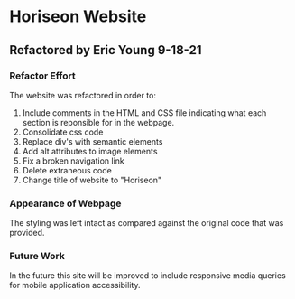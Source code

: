 # Horiseon Website #

## Refactored by Eric Young 9-18-21 ##

### Refactor Effort ###

The website was refactored in order to:
1) Include comments in the HTML and CSS file indicating what each section is reponsible for in the webpage.
2) Consolidate css code
3) Replace div's with semantic elements
4) Add alt attributes to image elements
5) Fix a broken navigation link 
6) Delete extraneous code
7) Change title of website to "Horiseon"

### Appearance of Webpage ###

The styling was left intact as compared against the original code that was provided.

### Future Work ###

In the future this site will be improved to include responsive media queries for mobile application accessibility.


